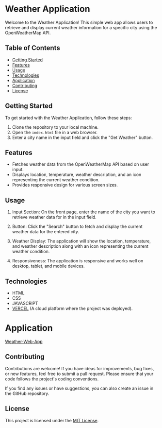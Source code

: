# Weather Application

Welcome to the Weather Application! This simple web app allows users to retrieve and display current weather information for a specific city using the OpenWeatherMap API.

## Table of Contents

- [Getting Started](#getting-started)
- [Features](#features)
- [Usage](#usage)
- [Technologies](#technologies)
- [Application](#application)
- [Contributing](#contributing)
- [License](#license)

## Getting Started

To get started with the Weather Application, follow these steps:

1. Clone the repository to your local machine.
2. Open the `index.html` file in a web browser.
3. Enter a city name in the input field and click the "Get Weather" button.

## Features

- Fetches weather data from the OpenWeatherMap API based on user input.
- Displays location, temperature, weather description, and an icon representing the current weather condition.
- Provides responsive design for various screen sizes.

## Usage

1. Input Section: On the front page, enter the name of the city you want to retrieve weather data for in the input field.

2. Button: Click the "Search" button to fetch and display the current weather data for the entered city.

3. Weather Display: The application will show the location, temperature, and weather description along with an icon representing the current weather condition.

4. Responsiveness: The application is responsive and works well on desktop, tablet, and mobile devices.

## Technologies 
  - HTML
  - CSS
  - JAVASCRIPT
  - [VERCEL](https://vercel.com/home) (A cloud platform where the project was deployed).

# Application 
[Weather-Web-App](https://weather-application-hazel-nine.vercel.app/)

## Contributing

Contributions are welcome! If you have ideas for improvements, bug fixes, or new features, feel free to submit a pull request. Please ensure that your code follows the project's coding conventions.

If you find any issues or have suggestions, you can also create an issue in the GitHub repository.

## License

This project is licensed under the [MIT License](LICENSE).




